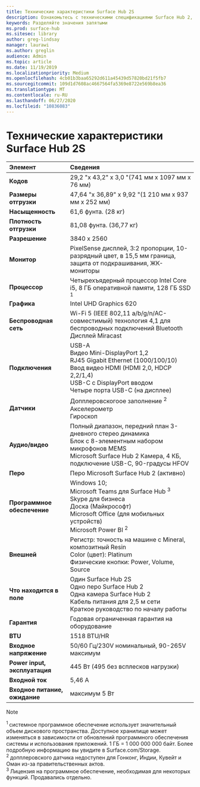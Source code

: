 ```yaml
---
title: Технические характеристики Surface Hub 2S
description: Ознакомьтесь с техническими спецификациями Surface Hub 2, включая перо, камеру и дополнительные спецификации батареи для мобильных устройств.
keywords: Разделяйте значения запятыми
ms.prod: surface-hub
ms.sitesec: library
author: greg-lindsay
manager: laurawi
ms.author: greglin
audience: Admin
ms.topic: article
ms.date: 11/19/2019
ms.localizationpriority: Medium
ms.openlocfilehash: 4cb01b3baa65292d611a45439d57820bd21f5fb7
ms.sourcegitcommit: 109d1d7608ac4667564fa5369e8722e569b8ea36
ms.translationtype: MT
ms.contentlocale: ru-RU
ms.lasthandoff: 06/27/2020
ms.locfileid: "10836083"
---
```

# Технические характеристики Surface Hub 2S

|**Элемент**|**Сведения**|
|:------ |:--------- |
|**Кодов**| 29,2 "x 43,2" x 3,0 "(741 мм x 1097 мм x 76 мм) |
|**Размеры отгрузки**| 47,64 "x 36,89" x 9,92 "(1 210 мм x 937 мм x 252 мм)|
|**Насыщенность**| 61,6 фунта. (28 кг) |
|**Плотность отгрузки**| 81,08 фунта. (36,77 кг) |
|**Разрешение**| 3840 x 2560 |
|**Монитор**| PixelSense дисплей, 3:2 пропорции, 10-разрядный цвет, в 15,5 мм граница, защита от подкрашивания, ЖК-мониторы |
|**Процессор**| Четырехъядерный процессор Intel Core i5, 8 ГБ оперативной памяти, 128 ГБ SSD <sup> 1</sup> |
|**Графика**| Intel UHD Graphics 620 |
|**Беспроводная сеть**| Wi-Fi 5 (IEEE 802,11 a/b/g/n/AC-совместимый) технология 4,1 для беспроводных подключений Bluetooth <br> Дисплей Miracast |
|**Подключения**| USB-A <br> Видео Mini-DisplayPort 1,2 <br> RJ45 Gigabit Ethernet (1000/100/10) <br> Ввод видео HDMI (HDMI 2,0, HDCP 2,2/1,4) <br> USB-C с DisplayPort вводом <br> Четыре порта USB-C (на дисплее) |
|**Датчики**| Допплеровскогоое заполнение <sup> 2</sup> <br> Акселерометр <br> Гироскоп |
|**Аудио/видео**| Полный диапазон, передний план 3-дневного стерео динамика <br> Блок с 8-элементным набором микрофонов MEMS <br> Microsoft Surface Hub 2 Камера, 4 КБ, подключение USB-C, 90-градусы HFOV |
|**Перо**| Перо Microsoft Surface Hub 2 (активно) |
|**Программное обеспечение**| Windows 10; <br> Microsoft Teams для Surface Hub <sup> 3</sup> <br> Skype для бизнеса <br> Доска (Майкрософт) <br> Microsoft Office (для мобильных устройств) <br> Microsoft Power BI <sup> 2</sup> |
|**Внешней**| Регистр: точность на машине с Mineral, композитный Resin <br> Color (цвет): Platinum <br> Физические кнопки: Power, Volume, Source |
|**Что находится в поле**| Один Surface Hub 2S <br> Одно перо Surface Hub 2  <br> Одна камера Surface Hub 2 <br> Кабель питания для 2,5 м сети <br> Краткое руководство по началу работы |
|**Гарантия**| Годовая ограниченная гарантия на оборудование |
|**BTU**| 1518 BTU/HR |
|**Входное напряжение**| 50/60 Гц/230V номинальный, 90-265V максимум |
|**Power input, эксплуатация**| 445 Вт (495 без всплесков нагрузки) |
|**Входной ток**| 5,46 A |
|**Входное питание, ожидание**| максимум 5 Вт  |

> [!NOTE]
> <sup>1 </sup> системное программное обеспечение использует значительный объем дискового пространства. Доступное хранилище может изменяться в зависимости от обновлений программного обеспечения системы и использования приложений. 1 ГБ = 1 000 000 000 байт. Более подробную информацию вы увидите в Surface.com/Storage. <br> <sup>2 </sup> допплеровского датчика недоступен для Гонконг, Индии, Кувейт и Оман из-за правительственных актов.
<br> <sup>3 </sup> Лицензия на программное обеспечение, необходимая для некоторых функций. Продавались отдельно.<br> 
